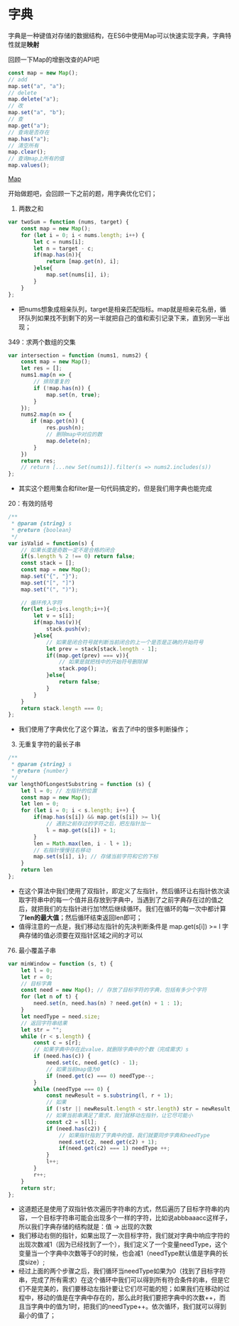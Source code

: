 # 字典

字典是一种键值对存储的数据结构，在ES6中使用Map可以快速实现字典，字典特性就是**映射**

回顾一下Map的增删改查的API吧

```jsx
const map = new Map();
// add
map.set("a", "a");
// delete
map.delete("a");
// 改
map.set("a", "b");
// 查
map.get("a");
// 查询是否存在
map.has("a");
// 清空所有
map.clear();
// 查询map上所有的值
map.values();
```

[Map](https://developer.mozilla.org/zh-CN/docs/Web/JavaScript/Reference/Global_Objects/Map)

开始做题吧，会回顾一下之前的题，用字典优化它们；

1. 两数之和

```jsx
var twoSum = function (nums, target) {
    const map = new Map();
    for (let i = 0; i < nums.length; i++) {
        let c = nums[i];
        let n = target - c;
        if(map.has(n)){
            return [map.get(n), i];
        }else{
            map.set(nums[i], i);
        }
    }
};
```

- 把nums想象成相亲队列，target是相亲匹配指标。map就是相亲花名册，循环队列如果找不到剩下的另一半就把自己的值和索引记录下来，直到另一半出现；

349：求两个数组的交集

```jsx
var intersection = function (nums1, nums2) {
    const map = new Map();
    let res = [];
    nums1.map(n => {
        // 排除重复的
        if (!map.has(n)) {
            map.set(n, true);
        }
    });
    nums2.map(n => {
       if (map.get(n)) {
            res.push(n);
            // 删除map中对应的数
            map.delete(n);
        }
    })
    return res;
    // return [...new Set(nums1)].filter(s => nums2.includes(s))
};
```

- 其实这个题用集合和filter是一句代码搞定的，但是我们用字典也能完成

20：有效的括号

```jsx
/**
 * @param {string} s
 * @return {boolean}
 */
var isValid = function(s) {
    // 如果长度是奇数一定不是合格的闭合
    if(s.length % 2 !== 0) return false;
    const stack = [];
    const map = new Map();
    map.set("{", "}");
    map.set("[", "]")
    map.set("(", ")");
    
    // 循环传入字符
    for(let i=0;i<s.length;i++){
        let v = s[i];
        if(map.has(v)){
            stack.push(v);
        }else{
            // 如果是闭合符号就判断当前闭合的上一个是否是正确的开始符号
            let prev = stack[stack.length - 1];
            if((map.get(prev) === v)){
                // 如果是就把栈中的开始符号删除掉
                stack.pop();
            }else{
                return false;
            }
        }
    }
    return stack.length === 0;
};
```

- 我们使用了字典优化了这个算法，省去了if中的很多判断操作；

3. 无重复字符的最长子串

```jsx
/**
 * @param {string} s
 * @return {number}
 */
var lengthOfLongestSubstring = function (s) {
    let l = 0; // 左指针的位置
    const map = new Map();
    let len = 0;
    for (let i = 0; i < s.length; i++) {
        if(map.has(s[i]) && map.get(s[i]) >= l){
            // 遇到之前存过的字符之后，把左指针加一
            l = map.get(s[i]) + 1;
        }
        len = Math.max(len, i - l + 1);
        // 右指针慢慢往右移动
        map.set(s[i], i); // 存储当前字符和它的下标
    }
    return len
};
```

- 在这个算法中我们使用了双指针，即定义了左指针，然后循环让右指针依次读取字符串中的每一个值并且存放到字典中，当遇到了之前字典存在过的值之后，就把我们的左指针进行加1然后继续循环。我们在循环的每一次中都计算了**len的最大值**；然后循环结束返回len即可；
- 值得注意的一点是，我们移动左指针的先决判断条件是 map.get(s[i]) >= l 字典存储的值必须要在双指针区域之间的才可以

76.  最小覆盖子串

```jsx
var minWindow = function (s, t) {
    let l = 0;
    let r = 0;
    // 目标字典
    const need = new Map(); // 存放了目标字符的字典，包括有多少个字符
    for (let n of t) {
        need.set(n, need.has(n) ? need.get(n) + 1 : 1);
    }
    let needType = need.size;
    // 返回字符串结果
    let str = "";
    while (r < s.length) {
        const c = s[r];
        // 如果字典中存在此value，就删除字典中的个数（完成需求）s
        if (need.has(c)) {
            need.set(c, need.get(c) - 1);
            // 如果当前map值为0
            if (need.get(c) === 0) needType--;
        }
        while (needType === 0) {
            const newResult = s.substring(l, r + 1);
            // 如果
            if (!str || newResult.length < str.length) str = newResult;
            // 如果当前串满足了需求，我们就移动左指针，让它尽可能小
            const c2 = s[l];
            if (need.has(c2)) {
                // 如果指针指到了字典中的值，我们就要同步字典和needType
                need.set(c2, need.get(c2) + 1);
                if(need.get(c2) === 1) needType ++;
            }
            l++;
        }
        r++;
    }
    return str;
};
```

- 这道题还是使用了双指针依次遍历字符串的方式，然后遍历了目标字符串的内容，一个目标字符串可能会出现多个一样的字符，比如说abbbaaacc这样子，所以我们字典存储的结构就是：值 → 出现的次数
- 我们移动右侧的指针，如果出现了一次目标字符，我们就对字典中响应字符的出现次数减1（因为已经找到了一个），我们定义了一个变量needType，这个变量当一个字典中次数等于0的时候，也会减1（needType默认值是字典的长度size）;
- 经过上面的两个步骤之后，我们循环当needType如果为0（找到了目标字符串，完成了所有需求）在这个循环中我们可以得到所有符合条件的串，但是它们不是完美的，我们要移动左指针要让它们尽可能的短；如果我们在移动的过程中，移动的值是在字典中存在的，那么此时我们要把字典中的次数++，而且当字典中的值为1时，把我们的needType++。依次循环，我们就可以得到最小的值了；